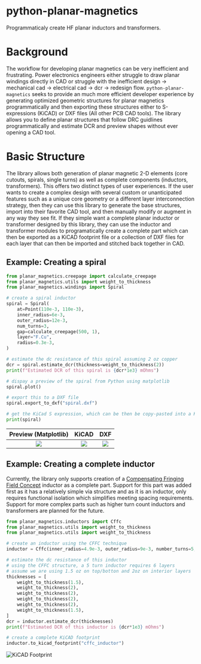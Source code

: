 # python-planar-magnetics
Programmaticaly create HF planar inductors and transformers.

# Background
The workflow for developing planar magnetics can be very inefficient and frustrating.  Power electronics engineers either struggle to draw planar windings directly in CAD or struggle with the inefficient design -> mechanical cad -> electrical cad -> dcr -> redesign flow.  `python-planar-magnetics` seeks to provide an much more efficient developer experience by generating optimized geometric structures for planar magnetics programmatically and then exporting these structures either to S-expressions (KiCAD) or DXF files (All other PCB CAD tools).  The library allows you to define planar structures that follow DRC guidlines programmatically and estimate DCR and preview shapes without ever opening a CAD tool.

# Basic Structure
The library allows both generation of planar magnetic 2-D elements (core cutouts, spirals, single turns) as well as complete components (inductors, transformers).  This offers two distinct types of user experiences.  If the user wants to create a complex design with several custom or unanticipated features such as a unique core geometry or a different layer interconnection strategy, then they can use this library to generate the base structures, import into their favorite CAD tool, and then manually modify or augment in any way they see fit.  If they simple want a complete planar inductor or transformer designed by this library, they can use the inductor and transformer modules to programatically create a complete part which can then be exported as a KiCAD footprint file or a collection of DXF files for each layer that can then be imported and stitched back together in CAD.

## Example: Creating a spiral

```python
from planar_magnetics.creepage import calculate_creepage
from planar_magnetics.utils import weight_to_thickness
from planar_magnetics.windings import Spiral

# create a spiral inductor
spiral = Spiral(
    at=Point(110e-3, 110e-3),
    inner_radius=6e-3,
    outer_radius=12e-3,
    num_turns=3,
    gap=calculate_creepage(500, 1),
    layer="F.Cu",
    radius=0.3e-3,
)

# estimate the dc resistance of this spiral assuming 2 oz copper
dcr = spiral.estimate_dcr(thickness=weight_to_thickness(2))
print(f"Estimated DCR of this spiral is {dcr*1e3} mOhms")

# dispay a preview of the spiral from Python using matplotlib
spiral.plot()

# export this to a DXF file
spiral.export_to_dxf("spiral.dxf")

# get the KiCad S expression, which can be then be copy-pasted into a KiCAD footprint file and edited from the footprint editer
print(spiral)
```

Preview (Matplotlib)       |  KiCAD                    |  DXF
:-------------------------:|:-------------------------:|:--------------------------:
![](https://github.com/dzimmanck/python-planar-magnetics/blob/main/images/3turn_spiral_matplotlib.png?raw=True)  |  ![](https://github.com/dzimmanck/python-planar-magnetics/blob/main/images/3turn_spiral_kicad.png?raw=True)  |  ![](https://github.com/dzimmanck/python-planar-magnetics/blob/main/images/3turn_spiral_dxf.png?raw=True)

## Example: Creating a complete inductor

Currently, the library only supports creation of a [Compensating Fringing Field Concept](https://www.psma.com/sites/default/files/uploads/files/Introduction%20of%20the%20CFFC-Compensating%20Fringing%20Field%20Concept%20Schaefer%2C%20ETH%20Zurich.pdf) inductor as a complete part.  Support for this part was added first as it has a relatively simple via structure and as it is an inductor, only requires functional isolation which simplifies meeting spacing requirements.  Support for more complex parts such as higher turn count inductors and transformers are planned for the future.

```python
from planar_magnetics.inductors import Cffc
from planar_magnetics.utils import weight_to_thickness
from planar_magnetics.utils import weight_to_thickness

# create an inductor using the CFFC technique
inductor = Cffc(inner_radius=4.9e-3, outer_radius=9e-3, number_turns=5, voltage=500)

# estimate the dc resistance of this inductor
# using the CFFC structure, a 5 turn inductor requires 6 layers
# assume we are using 1.5 oz on top/botton and 2oz on interior layers
thicknesses = [
    weight_to_thickness(1.5),
    weight_to_thickness(2),
    weight_to_thickness(2),
    weight_to_thickness(2),
    weight_to_thickness(2),
    weight_to_thickness(1.5),
]
dcr = inductor.estimate_dcr(thicknesses)
print(f"Estimated DCR of this inductor is {dcr*1e3} mOhms")

# create a complete KiCAD footprint
inductor.to_kicad_footprint("cffc_inductor")
```

![KiCAD Footprint](https://github.com/dzimmanck/python-planar-magnetics/blob/main/images/cffc_kicad_footprint.png?raw=True)
